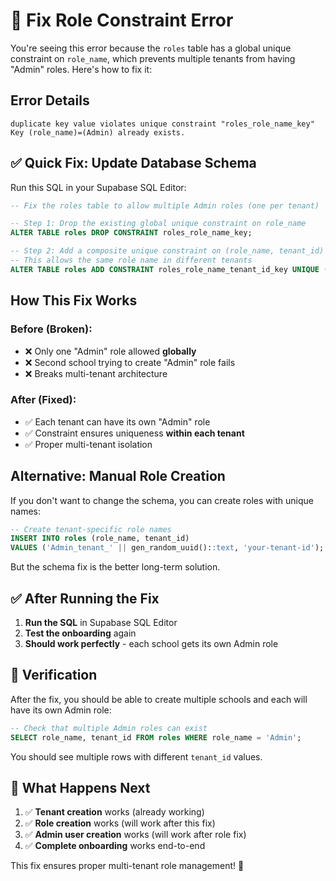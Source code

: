 # 🔧 Fix Role Constraint Error

You're seeing this error because the `roles` table has a global unique constraint on `role_name`, which prevents multiple tenants from having "Admin" roles. Here's how to fix it:

## Error Details
```
duplicate key value violates unique constraint "roles_role_name_key"
Key (role_name)=(Admin) already exists.
```

## ✅ **Quick Fix: Update Database Schema**

Run this SQL in your Supabase SQL Editor:

```sql
-- Fix the roles table to allow multiple Admin roles (one per tenant)

-- Step 1: Drop the existing global unique constraint on role_name
ALTER TABLE roles DROP CONSTRAINT roles_role_name_key;

-- Step 2: Add a composite unique constraint on (role_name, tenant_id)
-- This allows the same role name in different tenants
ALTER TABLE roles ADD CONSTRAINT roles_role_name_tenant_id_key UNIQUE (role_name, tenant_id);
```

## How This Fix Works

### **Before (Broken):**
- ❌ Only one "Admin" role allowed **globally**
- ❌ Second school trying to create "Admin" role fails
- ❌ Breaks multi-tenant architecture

### **After (Fixed):**
- ✅ Each tenant can have its own "Admin" role
- ✅ Constraint ensures uniqueness **within each tenant**
- ✅ Proper multi-tenant isolation

## Alternative: Manual Role Creation

If you don't want to change the schema, you can create roles with unique names:

```sql
-- Create tenant-specific role names
INSERT INTO roles (role_name, tenant_id) 
VALUES ('Admin_tenant_' || gen_random_uuid()::text, 'your-tenant-id');
```

But the schema fix is the better long-term solution.

## ✅ **After Running the Fix**

1. **Run the SQL** in Supabase SQL Editor
2. **Test the onboarding** again
3. **Should work perfectly** - each school gets its own Admin role

## 🧪 **Verification**

After the fix, you should be able to create multiple schools and each will have its own Admin role:

```sql
-- Check that multiple Admin roles can exist
SELECT role_name, tenant_id FROM roles WHERE role_name = 'Admin';
```

You should see multiple rows with different `tenant_id` values.

## 🔄 **What Happens Next**

1. ✅ **Tenant creation** works (already working)
2. ✅ **Role creation** works (will work after this fix)
3. ✅ **Admin user creation** works (will work after role fix)
4. ✅ **Complete onboarding** works end-to-end

This fix ensures proper multi-tenant role management! 🎉
